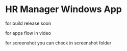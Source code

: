 # HR Manager Windows App 

for build release soon

for apps flow in video

for screenshot you can check in screenshot folder